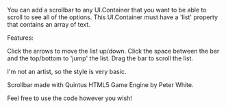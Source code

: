 You can add a scrollbar to any UI.Container that you want to be able to scroll to see all of the options.
This UI.Container must have a 'list' property that contains an array of text.

Features:

Click the arrows to move the list up/down.
Click the space between the bar and the top/bottom to 'jump' the list.
Drag the bar to scroll the list.

I'm not an artist, so the style is very basic.

Scrollbar made with Quintus HTML5 Game Engine by Peter White.

Feel free to use the code however you wish!
